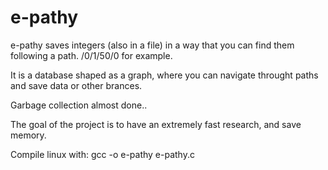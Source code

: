 # e-pathy
e-pathy saves integers (also in a file) in a way that you can find them following a path. /0/1/50/0 for example.

It is a database shaped as a graph, where you can navigate throught paths and save data or other brances.

Garbage collection almost done..

The goal of the project is to have an extremely fast research, and save memory.

Compile linux with: gcc -o e-pathy e-pathy.c
